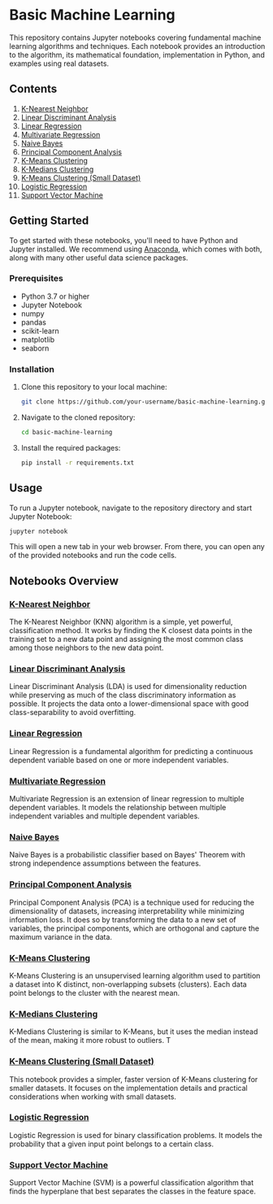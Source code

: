 # Basic Machine Learning

This repository contains Jupyter notebooks covering fundamental machine learning algorithms and techniques. Each notebook provides an introduction to the algorithm, its mathematical foundation, implementation in Python, and examples using real datasets.

## Contents

1. [K-Nearest Neighbor](K-nearest%20neighbor.ipynb)
2. [Linear Discriminant Analysis](LINEAR%20DISCRIMINANT%20ANALYSIS.ipynb)
3. [Linear Regression](Linear%20Regression.ipynb)
4. [Multivariate Regression](Multivariate%20regression.ipynb)
5. [Naive Bayes](Naive%20bayes.ipynb)
6. [Principal Component Analysis](Principal%20Component%20Analysis.ipynb)
7. [K-Means Clustering](k-means.ipynb)
8. [K-Medians Clustering](k-medians.ipynb)
9. [K-Means Clustering (Small Dataset)](k_means%20small.ipynb)
10. [Logistic Regression](logistic%20regression.ipynb)
11. [Support Vector Machine](support%20vector%20machine.ipynb)

## Getting Started

To get started with these notebooks, you'll need to have Python and Jupyter installed. We recommend using [Anaconda](https://www.anaconda.com/products/distribution), which comes with both, along with many other useful data science packages.

### Prerequisites

- Python 3.7 or higher
- Jupyter Notebook
- numpy
- pandas
- scikit-learn
- matplotlib
- seaborn

### Installation

1. Clone this repository to your local machine:

    ```sh
    git clone https://github.com/your-username/basic-machine-learning.git
    ```

2. Navigate to the cloned repository:

    ```sh
    cd basic-machine-learning
    ```

3. Install the required packages:

    ```sh
    pip install -r requirements.txt
    ```

## Usage

To run a Jupyter notebook, navigate to the repository directory and start Jupyter Notebook:

```sh
jupyter notebook
```
This will open a new tab in your web browser. From there, you can open any of the provided notebooks and run the code cells.

## Notebooks Overview

### [K-Nearest Neighbor](K-nearest%20neighbor.ipynb)
The K-Nearest Neighbor (KNN) algorithm is a simple, yet powerful, classification method. It works by finding the K closest data points in the training set to a new data point and assigning the most common class among those neighbors to the new data point.

### [Linear Discriminant Analysis](LINEAR%20DISCRIMINANT%20ANALYSIS.ipynb)
Linear Discriminant Analysis (LDA) is used for dimensionality reduction while preserving as much of the class discriminatory information as possible. It projects the data onto a lower-dimensional space with good class-separability to avoid overfitting. 
### [Linear Regression](Linear%20Regression.ipynb)
Linear Regression is a fundamental algorithm for predicting a continuous dependent variable based on one or more independent variables. 

### [Multivariate Regression](Multivariate%20regression.ipynb)
Multivariate Regression is an extension of linear regression to multiple dependent variables. It models the relationship between multiple independent variables and multiple dependent variables. 

### [Naive Bayes](Naive%20bayes.ipynb)
Naive Bayes is a probabilistic classifier based on Bayes' Theorem with strong independence assumptions between the features. 

### [Principal Component Analysis](Principal%20Component%20Analysis.ipynb)
Principal Component Analysis (PCA) is a technique used for reducing the dimensionality of datasets, increasing interpretability while minimizing information loss. It does so by transforming the data to a new set of variables, the principal components, which are orthogonal and capture the maximum variance in the data.

### [K-Means Clustering](k-means.ipynb)
K-Means Clustering is an unsupervised learning algorithm used to partition a dataset into K distinct, non-overlapping subsets (clusters). Each data point belongs to the cluster with the nearest mean. 

### [K-Medians Clustering](k-medians.ipynb)
K-Medians Clustering is similar to K-Means, but it uses the median instead of the mean, making it more robust to outliers. T

### [K-Means Clustering (Small Dataset)](k_means%20small.ipynb)
This notebook provides a simpler, faster version of K-Means clustering for smaller datasets. It focuses on the implementation details and practical considerations when working with small datasets.

### [Logistic Regression](logistic%20regression.ipynb)
Logistic Regression is used for binary classification problems. It models the probability that a given input point belongs to a certain class. 

### [Support Vector Machine](support%20vector%20machine.ipynb)
Support Vector Machine (SVM) is a powerful classification algorithm that finds the hyperplane that best separates the classes in the feature space.

